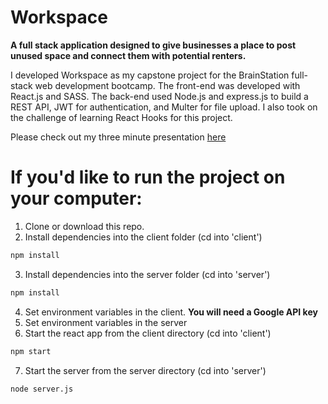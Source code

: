 # Workspace

**A full stack application designed to give businesses a place to post unused space and connect them with potential renters.**

I developed Workspace as my capstone project for the BrainStation full-stack web development bootcamp. The front-end was developed with React.js and SASS. The back-end used Node.js and express.js to build a REST API, JWT for authentication, and Multer for file upload. I also took on the challenge of learning React Hooks for this project.

Please check out my three minute presentation <a href='https://www.loom.com/share/016d401a1d8842ee9ab6083a995d0650'>here</a>


# If you'd like to run the project on your computer:
1. Clone or download this repo.
2. Install dependencies into the client folder (cd into 'client')
````bash
npm install
````
3. Install dependencies into the server folder (cd into 'server')
````bash
npm install
````
4. Set environment variables in the client. **You will need a Google API key**
5. Set environment variables in the server
6. Start the react app from the client directory (cd into 'client')
````bash
npm start
````
7. Start the server from the server directory (cd into 'server')
````bash
node server.js 
````
